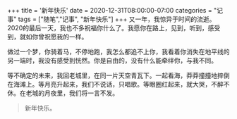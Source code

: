+++
title = '新年快乐'
date = 2020-12-31T08:00:00-07:00
categories = "记事"
tags = ["随笔","记事", "新年快乐"]
+++
又一年，我惊异于时间的流逝。2020的最后一天，我也不多祝福你什么了。我愿你在路上，见到，听到，感受到，就如你曾祝愿我的一样。

做过一个梦，你骑着马，不停地跑，我怎么都追不上你，我看着你消失在地平线的另一端时，我没有感受到恍然。你是自由的，没有什么能牵绊你，与我不同。

等不确定的未来，我回老城里，在同一片天空青瓦下。一起看海，莽莽撞撞地摔倒在海滩上。等月亮升起来，我们不说话，只唱歌。等眼圈红起来，就大哭，不醉不休。在老城的月夜里，我们将一言不发。

> 新年快乐。